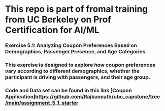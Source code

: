 # This repo is part of fromal training from UC Berkeley on Prof Certification for AI/ML

### Exercise 5.1: Analyzing Coupon Preferences Based on Demographics, Passenger Presence, and Age Categories

### This exercise is designed to explore how coupon preferences vary according to different demographics, whether the participant is driving with passengers, and their age group.
### Code and Data set can be found in this link [Coupon Application]https://github.com/Rajkunnath/ubc_capstone/tree/main/assignment_5_1_starter

